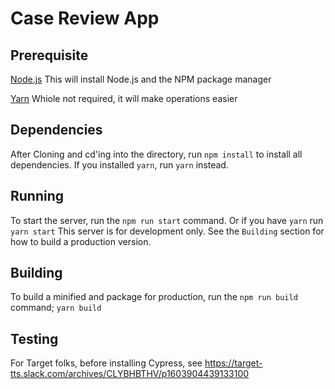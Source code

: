 # Case Review App


## Prerequisite
[Node.js](https://nodejs.org/en/)
This will install Node.js and the NPM package manager

[Yarn](https://yarnpkg.com/getting-started/install)
Whiole not required, it will make operations easier 

## Dependencies
After Cloning and cd'ing into the directory, run `npm install` to install all dependencies. If you installed `yarn`, run `yarn` instead.


## Running
To start the server, run the `npm run start` command. Or if you have `yarn` run `yarn start` This server is for development only. See the `Building` section for how to build a production version. 

## Building 
To build a minified and package for production, run the `npm run build` command; `yarn build` 

## Testing
For Target folks, before installing Cypress, see https://target-tts.slack.com/archives/CLYBHBTHV/p1603904439133100

